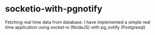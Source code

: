 # socketio-with-pgnotify
Fetching real time data from database. I have implemented a simple real time application using socket-io (NodeJS) with pg_notify (Postgresql)
